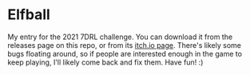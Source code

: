# Elfball
My entry for the 2021 7DRL challenge. You can download it from the releases page on this repo, or from its [itch.io page](https://scooberydoobery.itch.io/elfball). There's likely some bugs floating around, so if people are interested enough in the game to keep playing, I'll likely come back and fix them.
Have fun! :)
